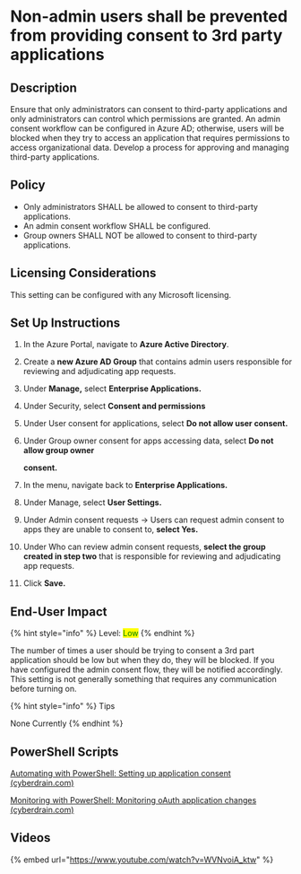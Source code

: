 # Non-admin users shall be prevented from providing consent to 3rd party applications

## Description

Ensure that only administrators can consent to third-party applications and only administrators can control which permissions are granted. An admin consent workflow can be configured in Azure AD; otherwise, users will be blocked when they try to access an application that requires permissions to access organizational data. Develop a process for approving and managing third-party applications.

## Policy

* Only administrators SHALL be allowed to consent to third-party applications.
* An admin consent workflow SHALL be configured.
* Group owners SHALL NOT be allowed to consent to third-party applications.

## Licensing Considerations

This setting can be configured with any Microsoft licensing.

## Set Up Instructions

1. In the Azure Portal, navigate to **Azure Active Directory**.
2. Create a **new Azure AD Group** that contains admin users responsible for reviewing and adjudicating app requests.
3. Under **Manage,** select **Enterprise Applications.**
4. Under Security, select **Consent and permissions**
5. Under User consent for applications, select **Do not allow user consent.**
6.  Under Group owner consent for apps accessing data, select **Do not allow group owner**

    **consent.**
7. In the menu, navigate back to **Enterprise Applications.**
8. Under Manage, select **User Settings.**
9. Under Admin consent requests -> Users can request admin consent to apps they are unable to consent to, **select Yes.**
10. Under Who can review admin consent requests, **select the group created in step two** that is responsible for reviewing and adjudicating app requests.
11. Click **Save.**

## End-User Impact

{% hint style="info" %}
Level: <mark style="color:green;">Low</mark>
{% endhint %}

The number of times a user should be trying to consent a 3rd part application should be low but when they do, they will be blocked. If you have configured the admin consent flow, they will be notified accordingly. This setting is not generally something that requires any communication before turning on.

{% hint style="info" %}
Tips

None Currently
{% endhint %}

## PowerShell Scripts

[Automating with PowerShell: Setting up application consent (cyberdrain.com)](https://www.cyberdrain.com/automating-with-powershell-setting-up-application-consent/)

[Monitoring with PowerShell: Monitoring oAuth application changes (cyberdrain.com)](https://www.cyberdrain.com/monitoring-with-powershell-monitoring-oauth-application-changes/)

## Videos

{% embed url="https://www.youtube.com/watch?v=WVNvoiA_ktw" %}
